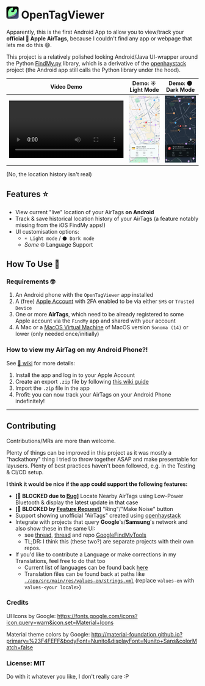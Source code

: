 <h1>
<img src="./opentagviewer_icon_xs.png"/>
OpenTagViewer
</h1>

Apparently, this is the first Android App to allow you to view/track your **official 🍎 Apple AirTags**, because I couldn't find any app or webpage that lets me do this 😅.

This project is a relatively polished looking Android/Java UI-wrapper around the Python [FindMy.py](https://github.com/malmeloo/FindMy.py) library, which is a derivative of the [openhaystack](https://github.com/seemoo-lab/openhaystack) project (the Android app still calls the Python library under the hood).


|Video Demo|Demo: ☀️ Light Mode|Demo: 🌑 Dark Mode|
|----|----|----|
| <video src="https://github.com/user-attachments/assets/d3857480-4ef0-48a9-ab63-8d8c15fd5314"> |![Demo of the app while using Light Mode](./light_mode_preview.jpg)|![Demo of the app while using Dark Mode](./dark_mode_preview.jpg)|


(No, the location history isn't real)

## Features ⭐

- View current "live" location of your AirTags **on Android**
- Track & save historical location history of your AirTags (a feature notably missing from the iOS FindMy apps!)
- UI customisation options:
    - `☀️ Light mode` / `🌑 Dark mode`
    - _Some_ 🌐 Language Support


## How To Use 📖

### Requirements 🤓

1. An Android phone with the `OpenTagViewer` app installed
2. A (free) [Apple Account](https://account.apple.com/) with 2FA enabled to be via either `SMS` or `Trusted Device`
3. One or more **AirTags**, which need to be already registered to some Apple account via the `FindMy` app and shared with your account
4. A Mac or a [MacOS Virtual Machine](https://github.com/parawanderer/OpenTagViewer/wiki/How-To:-Manually-Export-AirTags#prerequisites) of MacOS version `Sonoma (14)` or lower (only needed once/initially)

### How to view my AirTag on my Android Phone?!

See [📖 wiki](https://github.com/parawanderer/OpenTagViewer/wiki) for more details:

1. Install the app and log in to your Apple Account
2. Create an export `.zip` file by following [this wiki guide](https://github.com/parawanderer/OpenTagViewer/wiki/How-To:-Export-AirTags-From-Mac#opentagviewer-macos-export-app--recommended)
3. Import the `.zip` file in the app
4. Profit: you can now track your AirTags on your Android Phone indefinitely!

-------------

## Contributing

Contributions/MRs are more than welcome.

Plenty of things can be improved in this project as it was mostly a "hackathony" thing I tried to throw together ASAP and make presentable for layusers.
Plenty of best practices haven't been followed, e.g. in the Testing & CI/CD setup.

**I think it would be nice if the app could support the following features:**

- **\[🐛 BLOCKED due to [Bug](https://github.com/malmeloo/FindMy.py/issues/118)]** Locate Nearby AirTags using Low-Power Bluetooth & display the latest update in that case
- **\[🙏 BLOCKED by [Feature Request](https://github.com/malmeloo/FindMy.py/issues/88)]** "Ring"/"Make Noise" button
- Support showing unofficial "AirTags" created using [openhaystack](https://github.com/seemoo-lab/openhaystack)
- Integrate with projects that query **Google**'s/**Samsung**'s network and also show these in the same UI:
   - see [thread](https://github.com/malmeloo/FindMy.py/discussions/30), [thread](https://github.com/seemoo-lab/openhaystack/discussions/210) and repo [GoogleFindMyTools](https://github.com/leonboe1/GoogleFindMyTools)
   - TL;DR: I think this (these two?) are separate projects with their own repos.
- If you'd like to contribute a Language or make corrections in my Translations, feel free to do that too
    - Current list of languages can be found back [here](./app/src/main/res/xml/locales_config.xml)
    - Translation files can be found back at paths like [`./app/src/main/res/values-en/strings.xml`](./app/src/main/res/values-en/strings.xml) (replace `values-en` with `values-<your locale>`)

### Credits

UI Icons by Google: https://fonts.google.com/icons?icon.query=warn&icon.set=Material+Icons

Material theme colors by Google: http://material-foundation.github.io?primary=%23F4FEFF&bodyFont=Nunito&displayFont=Nunito+Sans&colorMatch=false


### License: MIT

Do with it whatever you like, I don't really care :P

